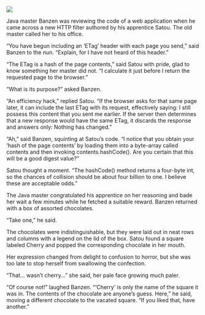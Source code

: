![](/pages/case-221/chocolate.jpg)

Java master Banzen was reviewing the code of a web
application when he came across a new HTTP filter authored
by his apprentice Satou.  The old master called her
to his office.

“You have begun including an ‘ETag’ header with each page
you send,” said Banzen to the nun.  “Explain, for I have
not heard of this header.”

“The ETag is a hash of the page contents,”
said Satou with pride, glad to know something her master did not.
“I calculate it just before I return the requested page to the browser.”

“What is its purpose?” asked Banzen.

“An efficiency hack,” replied Satou.
“If the browser asks for that same page later,
it can include the last ETag with its request,
effectively saying:
I still possess this content that you sent me earlier.
If the server then determines that a new response would have the same ETag,
it discards the response and answers only:
Nothing has changed.”

“Ah,” said Banzen, squinting at Satou’s code.
“I notice that you obtain your ‘hash of the page contents’
by loading them into a byte-array called contents
and then invoking contents.hashCode().
Are you certain that this will be a good digest value?”

Satou thought a moment.  “The hashCode() method returns a
four-byte int, so the chances of collision should be about
four billion to one.  I believe these are acceptable odds.”

The Java master congratulated his apprentice on her reasoning
and bade her wait a few minutes while he fetched a suitable reward.
Banzen returned with a box of assorted chocolates.

“Take one,” he said.

The chocolates were indistinguishable, but they were laid out in neat
rows and columns with a legend on the lid of the box.  Satou found
a square labeled Cherry and popped the corresponding
chocolate in her mouth.

Her expression changed from delight to confusion to horror, but
she was too late to stop herself from swallowing the confection.

“That... wasn’t cherry...” she said, her pale face growing much paler.

“Of course not!” laughed Banzen.
“‘Cherry’ is only the name of the square it was in.
The contents of the chocolate are anyone’s guess.  Here,” he
said, moving a different chocolate to the vacated square.
“If you liked that, have another.”

